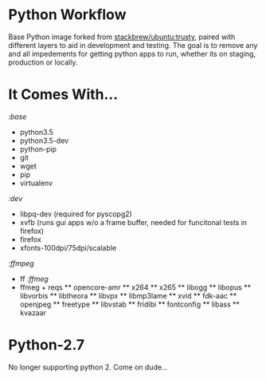 Python Workflow
==========

Base Python image forked from [stackbrew/ubuntu:trusty](https://hub.docker.com/r/stackbrew/ubuntu/), paired with different layers to aid in development and testing.  The goal is to remove any and all impedements for getting python apps to run, whether its on staging, production or locally.

It Comes With...
================

*:base*
* python3.5
* python3.5-dev
* python-pip
* git
* wget
* pip
* virtualenv

*:dev*
* libpq-dev (required for pyscopg2)
* xvfb (runs gui apps w/o a frame buffer, needed for funcitonal tests in firefox)
* firefox
* xfonts-100dpi/75dpi/scalable

*:ffmpeg*
* ff
*:ffmeg*
* ffmeg + reqs
** opencore-amr
** x264
** x265
** libogg
** libopus
** libvorbis 
** libtheora 
** libvpx 
** libmp3lame 
** xvid
** fdk-aac 
** openjpeg 
** freetype 
** libvstab
** fridibi
** fontconfig
** libass
** kvazaar


 # Python-2.7
No longer supporting python 2.  Come on dude...
